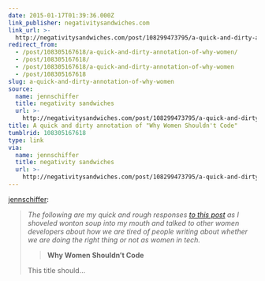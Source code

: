 ```yaml
---
date: 2015-01-17T01:39:36.000Z
link_publisher: negativitysandwiches.com
link_url: >-
  http://negativitysandwiches.com/post/108299473795/a-quick-and-dirty-annotation-of-why-women
redirect_from:
  - /post/108305167618/a-quick-and-dirty-annotation-of-why-women/
  - /post/108305167618/
  - /post/108305167618/a-quick-and-dirty-annotation-of-why-women
  - /post/108305167618
slug: a-quick-and-dirty-annotation-of-why-women
source:
  name: jennschiffer
  title: negativity sandwiches
  url: >-
    http://negativitysandwiches.com/post/108299473795/a-quick-and-dirty-annotation-of-why-women
title: A quick and dirty annotation of "Why Women Shouldn't Code"
tumblrid: 108305167618
type: link
via:
  name: jennschiffer
  title: negativity sandwiches
  url: >-
    http://negativitysandwiches.com/post/108299473795/a-quick-and-dirty-annotation-of-why-women
---
```

<p><a href="http://negativitysandwiches.com/post/108299473795/a-quick-and-dirty-annotation-of-why-women" class="tumblr_blog">jennschiffer</a>:</p>

<blockquote>
<div><i>The following are my quick and rough responses <a href="https://t.co/BrbavMn5jd" target="_blank">to this post</a> as I shoveled wonton soup into my mouth and talked to other women developers about how we are tired of people writing about whether we are doing the right thing or not as women in tech.</i> <blockquote><div><b>Why Women Shouldn’t Code</b></div></blockquote>
This title should&hellip;</div></blockquote>
